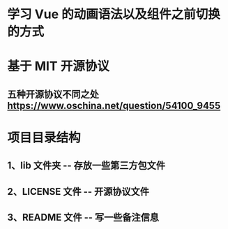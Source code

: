 # 学习 Vue 的动画语法以及组件之前切换的方式

# 基于 MIT 开源协议

## 五种开源协议不同之处 https://www.oschina.net/question/54100_9455

# 项目目录结构

## 1、lib 文件夹 -- 存放一些第三方包文件

## 2、LICENSE 文件 -- 开源协议文件

## 3、README 文件 -- 写一些备注信息
